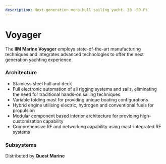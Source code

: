 ```yaml
---
description: Next-generation mono-hull sailing yacht. 30 -50 Ft
---
```


# Voyager

The **IIM Marine Voyager** employs state-of-the-art manufacturing techniques and integrates advanced technologies to offer the next generation yachting experience.

### Architecture

* Stainless steel hull and deck
* Full electronic automation of all rigging systems and sails, eliminating the need for traditional hands-on sailing techniques.
* Variable folding mast for providing unique boating configurations
* Hybrid engine utilising electric, hydrogen and conventional fuels for propulsion
* Modular component based interior architecture for providing high-customization capability
* Comprehensive RF and networking capability using mast-integrated RF systems

### Subsystems



Distributed by **Quest Marine**





